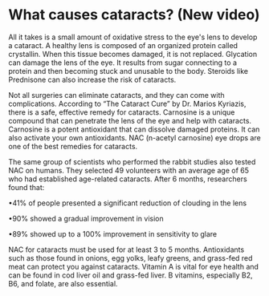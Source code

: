 # What causes cataracts? (New video)

All it takes is a small amount of oxidative stress to the eye's lens to develop a cataract. A healthy lens is composed of an organized protein called crystallin. When this tissue becomes damaged, it is not replaced. Glycation can damage the lens of the eye. It results from sugar connecting to a protein and then becoming stuck and unusable to the body. Steroids like Prednisone can also increase the risk of cataracts.

Not all surgeries can eliminate cataracts, and they can come with complications. According to “The Cataract Cure” by Dr. Marios Kyriazis, there is a safe, effective remedy for cataracts. Carnosine is a unique compound that can penetrate the lens of the eye and help with cataracts. Carnosine is a potent antioxidant that can dissolve damaged proteins. It can also activate your own antioxidants. NAC (n-acetyl carnosine) eye drops are one of the best remedies for cataracts.

The same group of scientists who performed the rabbit studies also tested NAC on humans. They selected 49 volunteers with an average age of 65 who had established age-related cataracts. After 6 months, researchers found that:

•41% of people presented a significant reduction of clouding in the lens

•90% showed a gradual improvement in vision

•89% showed up to a 100% improvement in sensitivity to glare

NAC for cataracts must be used for at least 3 to 5 months. Antioxidants such as those found in onions, egg yolks, leafy greens, and grass-fed red meat can protect you against cataracts. Vitamin A is vital for eye health and can be found in cod liver oil and grass-fed liver. B vitamins, especially B2, B6, and folate, are also essential.